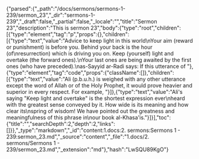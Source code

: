 {"parsed":{"_path":"/docs/sermons/sermons-1-239/sermon_23","_dir":"sermons-1-239","_draft":false,"_partial":false,"_locale":"","title":"Sermon 23","description":"This is sermon 23","body":{"type":"root","children":[{"type":"element","tag":"p","props":{},"children":[{"type":"text","value":"Advice to keep light in this world\nYour aim (reward or punishment) is before you. Behind your back is the hour (of\nresurrection) which is driving you on. Keep (yourself) light and overtake (the forward ones).\nYour last ones are being awaited by the first ones (who have preceded).\nas-Sayyid ar-Radi says: If this utterance of "},{"type":"element","tag":"code","props":{"className":[]},"children":[{"type":"text","value":"Ali (p.b.u.h.) is weighed with any other utterance except the word of Allah or of the Holy Prophet, it would prove heavier and superior in every respect. For example, "}]},{"type":"text","value":"Ali's saying \"Keep light and overtake\" is the shortest expression ever\nheard with the greatest sense conveyed by it. How wide is its meaning and how clear its\nspring of wisdom! We have pointed out the greatness and meaningfulness of this phrase in\nour book al-Khasa'is."}]}],"toc":{"title":"","searchDepth":2,"depth":2,"links":[]}},"_type":"markdown","_id":"content:1.docs:2. sermons:Sermons 1 - 239:sermon_23.md","_source":"content","_file":"1.docs/2. sermons/Sermons 1 - 239/sermon_23.md","_extension":"md"},"hash":"LwSQU89KgO"}